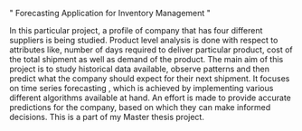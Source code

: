 " Forecasting Application for Inventory Management " 

In this particular project, a profile of company that has four different suppliers is being studied. Product level analysis is done with respect to attributes like, number of days required to deliver particular product, cost of the total shipment as well as demand of the product. The main aim of this project is to study historical data available, observe patterns and then predict what the company should expect for their next shipment. It focuses on time series forecasting , which is achieved by implementing various different algorithms available at hand. An effort is made to provide accurate predictions for the company, based on which they can make informed decisions. This is a part of my Master thesis project.
